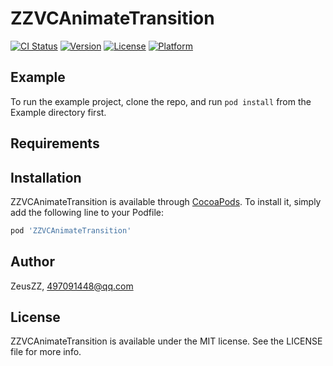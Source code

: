 # ZZVCAnimateTransition

[![CI Status](https://img.shields.io/travis/Antony/ZZVCAnimateTransition.svg?style=flat)](https://travis-ci.org/Antony/ZZVCAnimateTransition)
[![Version](https://img.shields.io/cocoapods/v/ZZVCAnimateTransition.svg?style=flat)](https://cocoapods.org/pods/ZZVCAnimateTransition)
[![License](https://img.shields.io/cocoapods/l/ZZVCAnimateTransition.svg?style=flat)](https://cocoapods.org/pods/ZZVCAnimateTransition)
[![Platform](https://img.shields.io/cocoapods/p/ZZVCAnimateTransition.svg?style=flat)](https://cocoapods.org/pods/ZZVCAnimateTransition)

## Example

To run the example project, clone the repo, and run `pod install` from the Example directory first.

## Requirements

## Installation

ZZVCAnimateTransition is available through [CocoaPods](https://cocoapods.org). To install
it, simply add the following line to your Podfile:

```ruby
pod 'ZZVCAnimateTransition'
```

## Author

ZeusZZ, 497091448@qq.com

## License

ZZVCAnimateTransition is available under the MIT license. See the LICENSE file for more info.
